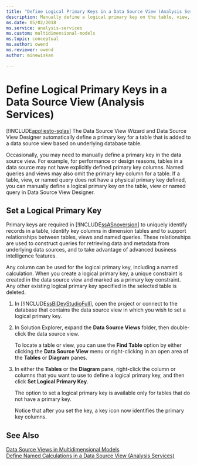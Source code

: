 ```yaml
---
title: "Define Logical Primary Keys in a Data Source View (Analysis Services) | Microsoft Docs"
description: Manually define a logical primary key on the table, view, or named query in Data Source View Designer.
ms.date: 05/02/2018
ms.service: analysis-services
ms.custom: multidimensional-models
ms.topic: conceptual
ms.author: owend
ms.reviewer: owend
author: minewiskan

---
```

# Define Logical Primary Keys in a Data Source View (Analysis Services)
[!INCLUDE[appliesto-sqlas](../includes/appliesto-sqlas.md)]
  The Data Source View Wizard and Data Source View Designer automatically define a primary key for a table that is added to a data source view based on underlying database table.  
  
 Occasionally, you may need to manually define a primary key in the data source view. For example, for performance or design reasons, tables in a data source may not have explicitly defined primary key columns. Named queries and views may also omit the primary key column for a table. If a table, view, or named query does not have a physical primary key defined, you can manually define a logical primary key on the table, view or named query in Data Source View Designer.  
  
## Set a Logical Primary Key  
 Primary keys are required in [!INCLUDE[ssASnoversion](../includes/ssasnoversion-md.md)] to uniquely identify records in a table, identify key columns in dimension tables and to support relationships between tables, views and named queries. These relationships are used to construct queries for retrieving data and metadata from underlying data sources, and to take advantage of advanced business intelligence features.  
  
 Any column can be used for the logical primary key, including a named calculation. When you create a logical primary key, a unique constraint is created in the data source view and marked as a primary key constraint. Any other existing logical primary key specified in the selected table is deleted.  
  
1.  In [!INCLUDE[ssBIDevStudioFull](../includes/ssbidevstudiofull-md.md)], open the project or connect to the database that contains the data source view in which you wish to set a logical primary key.  
  
2.  In Solution Explorer, expand the **Data Source Views** folder, then double-click the data source view.  
  
     To locate a table or view, you can use the **Find Table** option by either clicking the **Data Source View**  menu or right-clicking in an open area of the **Tables** or **Diagram** panes.  
  
3.  In either the **Tables** or the **Diagram** pane, right-click the column or columns that you want to use to define a logical primary key, and then click **Set Logical Primary Key**.  
  
     The option to set a logical primary key is available only for tables that do not have a primary key.  
  
     Notice that after you set the key, a key icon now identifies the primary key columns.  
  
## See Also  
 [Data Source Views in Multidimensional Models](../../analysis-services/multidimensional-models/data-source-views-in-multidimensional-models.md)   
 [Define Named Calculations in a Data Source View &#40;Analysis Services&#41;](../../analysis-services/multidimensional-models/define-named-calculations-in-a-data-source-view-analysis-services.md)  
  
  
